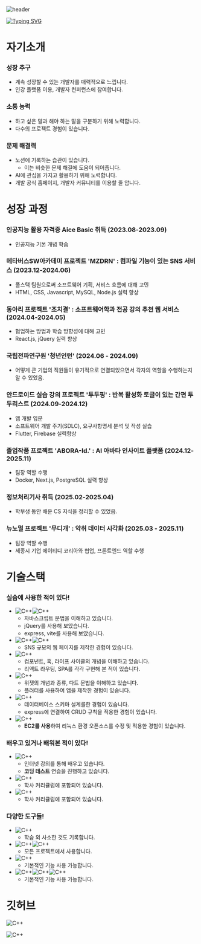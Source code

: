 ![header](https://capsule-render.vercel.app/api?type=waving&color=gradient&height=300&section=header&text=GitHub_Portfolio&fontSize=70&animation=fadeIn)

[![Typing SVG](https://readme-typing-svg.demolab.com?font=Fira+Code&size=25&pause=1000&color=0FA1F7&center=true&vCenter=true&width=800&lines=%22%EC%96%B4%EB%A0%A4%EC%9B%80%EC%97%90+%EB%8F%84%EC%A0%84%ED%95%98%EB%8A%94+%EA%B0%9C%EB%B0%9C%EC%9E%90+%EA%B9%80%EC%83%81%EA%B7%A0%EC%9E%85%EB%8B%88%EB%8B%A4.%22)](https://git.io/typing-svg)

##
# 자기소개 

### 성장 추구
- 계속 성장할 수 있는 개발자를 매력적으로 느낍니다.
- 인강 플랫폼 이용, 개발자 컨퍼런스에 참여합니다.

### 소통 능력
- 하고 싶은 말과 해야 하는 말을 구분하기 위해 노력합니다.
- 다수의 프로젝트 경험이 있습니다.

### 문제 해결력
- 노션에 기록하는 습관이 있습니다. 
    - 이는 비슷한 문제 해결에 도움이 되어줍니다.
- AI에 관심을 가지고 활용하기 위해 노력합니다.
- 개발 공식 홈페이지, 개발자 커뮤니티를 이용할 줄 압니다.

##
# 성장 과정
### 인공지능 활용 자격증 Aice Basic 취득 (2023.08-2023.09)
- 인공지능 기본 개념 학습 
### 메타버스SW아카데미 프로젝트 'MZDRN' : 컴파일 기능이 있는 SNS 서비스 (2023.12-2024.06)
- 풀스택 팀원으로써 소프트웨어 기획, 서비스 흐름에 대해 고민
- HTML, CSS, Javascript, MySQL, Node.js 실력 향상   
### 동아리 프로젝트 '조치결' : 소프트웨어학과  전공 강의 추천 웹 서비스 (2024.04-2024.05)
- 협업하는 방법과 학습 방향성에 대해 고민
- React.js, jQuery 실력 향상    
### 국립전파연구원 '청년인턴' (2024.06 - 2024.09)
- 어떻게 큰 기업의 직원들이 유기적으로 연결되있으면서 각자의 역할을 수행하는지 알 수 있었음.
### 안드로이드 실습 강의 프로젝트 '투두핑' : 반복 활성화 토글이 있는 간편 투두리스트 (2024.09-2024.12)
- 앱 개발 입문
- 소프트웨어 개발 주기(SDLC), 요구사항명세 분석 및 작성 실습
- Flutter, Firebase 실력향상
### 졸업작품 프로젝트 'ABORA-Id.' : AI 아바타 인사이트 플랫폼 (2024.12-2025.11)
- 팀장 역할 수행
- Docker, Next.js, PostgreSQL 실력 향상
### 정보처리기사 취득 (2025.02-2025.04)
- 학부생 동안 배운 CS 지식을 정리할 수 있었음.
### 뉴노멀 프로젝트 '무디개' : 악취 데이터 시각화 (2025.03 - 2025.11)
- 팀장 역할 수행
- 세종시 기업 에이티디 코리아와 협업, 프론트엔드 역할 수행

##
# 기술스택

### 실습에 사용한 적이 있다!
- ![C++](https://img.shields.io/badge/JavaScript-F7DF1E?style=for-the-badge&logo=JavaScript&logoColor=white)![C++](https://img.shields.io/badge/Node.js-43853D?style=for-the-badge&logo=node.js&logoColor=white)
    - 자바스크립트 문법을 이해하고 있습니다.
    - jQuery를 사용해 보았습니다.
    - express, vite를 사용해 보았습니다.
- ![C++](https://img.shields.io/badge/HTML5-E34F26?style=for-the-badge&logo=html5&logoColor=white)![C++](https://img.shields.io/badge/CSS3-1572B6?style=for-the-badge&logo=css3&logoColor=white)
    - SNS 규모의 웹 페이지를 제작한 경험이 있습니다.
- ![C++](https://img.shields.io/badge/React-20232A?style=for-the-badge&logo=react&logoColor=61DAFB)
    - 컴포넌트, 훅, 라이프 사이클의 개념을 이해하고 있습니다.
    - 리액트 라우팅, SPA를 각각 구현해 본 적이 있습니다. 
- ![C++](https://img.shields.io/badge/Flutter-02569B?style=for-the-badge&logo=flutter&logoColor=white)
    - 위젯의 개념과 종류, 다트 문법을 이해하고 있습니다.
    - 플러터를 사용하여 앱을 제작한 경험이 있습니다.
- ![C++](https://img.shields.io/badge/MySQL-00000F?style=for-the-badge&logo=mysql&logoColor=white)
    - 데이터베이스 스키마 설계를한 경험이 있습니다.
    - express에 연결하여 CRUD 규칙을 적용한 경험이 있습니다.
- ![C++](https://img.shields.io/badge/Amazon_AWS-232F3E?style=for-the-badge&logo=amazon-aws&logoColor=white)
    - **EC2를 사용**하여 리눅스 환경 오픈소스를 수정 및 적용한 경험이 있습니다.

### 배우고 있거나 배워본 적이 있다!

- ![C++](https://img.shields.io/badge/Java-ED8B00?style=for-the-badge&logo=openjdk&logoColor=white)
    - 인터넷 강의를 통해 배우고 있습니다.
    - **코딩 테스트** 연습을 진행하고 있습니다.
- ![C++](https://img.shields.io/badge/Python-3776AB?style=for-the-badge&logo=python&logoColor=white)
    - 학사 커리큘럼에 포함되어 있습니다.
- ![C++](https://img.shields.io/badge/C-00599C?style=for-the-badge&logo=c&logoColor=white)
    - 학사 커리큘럼에 포함되어 있습니다.

### 다양한 도구들!

- ![C++](https://img.shields.io/badge/Notion-000000?style=for-the-badge&logo=notion&logoColor=white)
    - 학습 외 사소한 것도 기록합니다.
- ![C++](https://img.shields.io/badge/GIT-E44C30?style=for-the-badge&logo=git&logoColor=white)![C++](https://img.shields.io/badge/GitHub-100000?style=for-the-badge&logo=github&logoColor=white)
    - 모든 프로젝트에서 사용합니다.
- ![C++](https://img.shields.io/badge/Figma-F24E1E?style=for-the-badge&logo=figma&logoColor=white)
    - 기본적인 기능 사용 가능합니다.
- ![C++](https://img.shields.io/badge/Slack-4A154B?style=for-the-badge&logo=slack&logoColor=white)![C++](https://img.shields.io/badge/Discord-7289DA?style=for-the-badge&logo=discord&logoColor=white)![C++](https://img.shields.io/badge/Zoom-2D8CFF?style=for-the-badge&logo=zoom&logoColor=white)
    - 기본적인 기능 사용 가능합니다.
  
##
# 깃허브 
![C++](https://github-readme-stats.vercel.app/api?username=sanggyoon&theme=blue-green)

![C++](https://github-readme-stats.vercel.app/api/top-langs/?username=sanggyoon&theme=blue-green)
